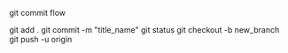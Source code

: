 git commit flow

git add .
git commit -m "title_name"
git status
git checkout -b new_branch
git push -u origin